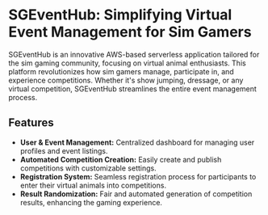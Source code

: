# SGEventHub: Simplifying Virtual Event Management for Sim Gamers

SGEventHub is an innovative AWS-based serverless application tailored for the sim gaming community, focusing on virtual animal enthusiasts. This platform revolutionizes how sim gamers manage, participate in, and experience competitions. Whether it's show jumping, dressage, or any virtual competition, SGEventHub streamlines the entire event management process.

## Features

- **User & Event Management:** Centralized dashboard for managing user profiles and event listings.
- **Automated Competition Creation:** Easily create and publish competitions with customizable settings.
- **Registration System:** Seamless registration process for participants to enter their virtual animals into competitions.
- **Result Randomization:** Fair and automated generation of competition results, enhancing the gaming experience.
